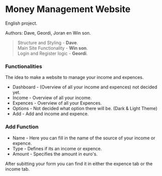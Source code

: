 # Money Management Website
English project.

Authors: Dave, Geordi, Joran en Win son.

>   Structure and Styling   - **Dave**.  
>   Main Site Functionality  - **Win son**.  
>   Login and Register logic - **Geordi**.  


### Functionalities

The idea to make a website to manage your income and expences.

+ Dashboard - (Overview of all your income and expences) not decided yet.
+ Income - Overview of all your income.
+ Expences - Overview of all your Expences.
+ Options - Not decided what option there will be. (Dark & Light Theme)
+ Add - Add and income and expence.

### Add Function

+ Name - Here you can fill in the name of the source of your income or expence.
+ Type - Defines if its an income or expence.
+ Amount - Specifies the amount in euro's.

After subitting your form you can find it in either the expence tab or the income tab.


